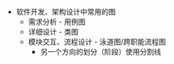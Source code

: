 * 软件开发、架构设计中常用的图
    * 需求分析 - 用例图
    * 详细设计 - 类图
    * 模块交互、流程设计 - 泳道图/跨职能流程图
        * 另一个方向的划分（阶段）使用分割线